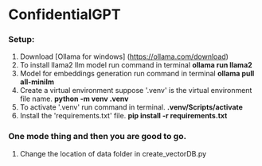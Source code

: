 # ConfidentialGPT
### Setup:
1. Download [Ollama for windows] (https://ollama.com/download)
2. To install llama2 llm model run command in terminal  **ollama run llama2**
3. Model for embeddings generation run command in terminal  **ollama pull all-minilm**
4. Create a virtual environment suppose '.venv' is the virtual environment file name. **python -m venv .venv**
5. To activate '.venv' run command in terminal. **.venv/Scripts/activate**
6. Install the 'requirements.txt' file. **pip install -r requirements.txt**
### One mode thing and then you are good to go.
1. Change the location of data folder in create_vectorDB.py
